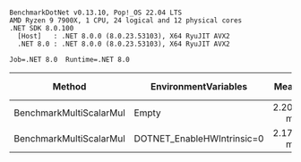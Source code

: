 ```

BenchmarkDotNet v0.13.10, Pop!_OS 22.04 LTS
AMD Ryzen 9 7900X, 1 CPU, 24 logical and 12 physical cores
.NET SDK 8.0.100
  [Host]   : .NET 8.0.0 (8.0.23.53103), X64 RyuJIT AVX2
  .NET 8.0 : .NET 8.0.0 (8.0.23.53103), X64 RyuJIT AVX2

Job=.NET 8.0  Runtime=.NET 8.0

```

| Method                  | EnvironmentVariables       |     Mean |     Error |    StdDev | Ratio |   Gen0 | Allocated | Alloc Ratio |
|-------------------------|----------------------------|---------:|----------:|----------:|------:|-------:|----------:|------------:|
| BenchmarkMultiScalarMul | Empty                      | 2.205 ms | 0.0067 ms | 0.0063 ms |  1.00 | 7.8125 | 504.26 KB |        1.00 |
| BenchmarkMultiScalarMul | DOTNET_EnableHWIntrinsic=0 | 2.175 ms | 0.0062 ms | 0.0052 ms |  0.99 | 7.8125 | 504.26 KB |        1.00 |
